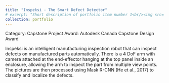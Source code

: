 ```yaml
---
title: "Inspeksi - The Smart Defect Detector"
# excerpt: "Short description of portfolio item number 1<br/><img src='/images/500x300.png'>"
collection: portfolio
---
```


Category: Capstone Project
Award: Autodesk Canada Capstone Design Award

Inspeksi is an intelligent manufacturing inspection robot that can inspect defects on manufactured parts automatically. There is a 4 DoF arm with camera attached at the end-effector hanging at the top panel inside an enclosure, allowing the arm to inspect the part from multiple view points. The pictures are then processed using Mask R-CNN (He et al., 2017) to classify and localize the defects.
